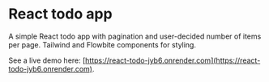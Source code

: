 # React todo app

A simple React todo app with pagination and user-decided number of items per page. Tailwind and Flowbite components for styling.

See a live demo here: [https://react-todo-jyb6.onrender.com](https://react-todo-jyb6.onrender.com).
